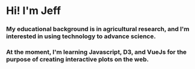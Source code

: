 # Hi! I'm Jeff

### My educational background is in agricultural research, and I'm interested in using technology to advance science.

### At the moment, I'm learning Javascript, D3, and VueJs for the purpose of creating interactive plots on the web.
